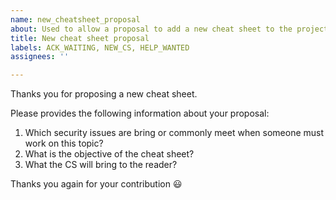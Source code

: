 ```yaml
---
name: new_cheatsheet_proposal
about: Used to allow a proposal to add a new cheat sheet to the project
title: New cheat sheet proposal
labels: ACK_WAITING, NEW_CS, HELP_WANTED
assignees: ''

---
```


Thanks you for proposing a new cheat sheet.

Please provides the following information about your proposal:

1. Which security issues are bring or commonly meet when someone must work on this topic?
2. What is the objective of the cheat sheet?
3. What the CS will bring to the reader?

Thanks you again for your contribution :smiley:
